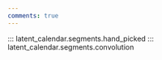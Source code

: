```yaml
---
comments: true
---
```

::: latent_calendar.segments.hand_picked
::: latent_calendar.segments.convolution